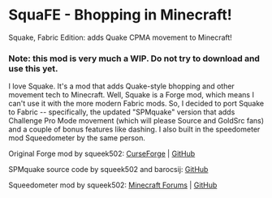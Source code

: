 # SquaFE - Bhopping in Minecraft!
Squake, Fabric Edition: adds Quake CPMA movement to Minecraft!

### Note: this mod is very much a WIP. Do not try to download and use this yet.

I love Squake. It's a mod that adds Quake-style bhopping and other movement tech to Minecraft.
Well, Squake is a Forge mod, which means I can't use it with the more modern Fabric mods.
So, I decided to port Squake to Fabric -- specifically, the updated "SPMquake" version that adds Challenge Pro Mode movement (which will please Source and GoldSrc fans) and a couple of bonus features like dashing. I also built in the speedometer mod Squeedometer by the same person.

Original Forge mod by squeek502: [CurseForge](https://www.curseforge.com/minecraft/mc-mods/squake) | [GitHub](https://github.com/squeek502/Squake)

SPMquake source code by squeek502 and barocsij: [GitHub](https://github.com/barocsij/SPMquake)

Squeedometer mod by squeek502: [Minecraft Forums](http://www.minecraftforum.net/forums/mapping-and-modding/minecraft-mods/2181009-squeedometer-adds-a-speedometer-to-your-hud) | [GitHub](https://github.com/squeek502/Squeedometer)

 
